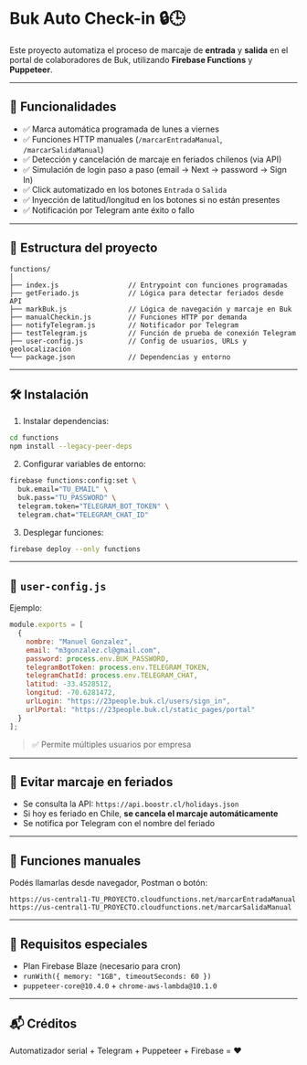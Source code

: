 # Buk Auto Check-in 🔒🕒

Este proyecto automatiza el proceso de marcaje de **entrada** y **salida** en el portal de colaboradores de Buk, utilizando **Firebase Functions** y **Puppeteer**.

---

## 🚀 Funcionalidades

- ✅ Marca automática programada de lunes a viernes
- ✅ Funciones HTTP manuales (`/marcarEntradaManual`, `/marcarSalidaManual`)
- ✅ Detección y cancelación de marcaje en feriados chilenos (via API)
- ✅ Simulación de login paso a paso (email → Next → password → Sign In)
- ✅ Click automatizado en los botones `Entrada` o `Salida`
- ✅ Inyección de latitud/longitud en los botones si no están presentes
- ✅ Notificación por Telegram ante éxito o fallo

---

## 📁 Estructura del proyecto

```
functions/
│
├── index.js                 // Entrypoint con funciones programadas
├── getFeriado.js            // Lógica para detectar feriados desde API
├── markBuk.js               // Lógica de navegación y marcaje en Buk
├── manualCheckin.js         // Funciones HTTP por demanda
├── notifyTelegram.js        // Notificador por Telegram
├── testTelegram.js          // Función de prueba de conexión Telegram
├── user-config.js           // Config de usuarios, URLs y geolocalización
└── package.json             // Dependencias y entorno
```

---

## 🛠️ Instalación

1. Instalar dependencias:

```bash
cd functions
npm install --legacy-peer-deps
```

2. Configurar variables de entorno:

```bash
firebase functions:config:set \
  buk.email="TU_EMAIL" \
  buk.pass="TU_PASSWORD" \
  telegram.token="TELEGRAM_BOT_TOKEN" \
  telegram.chat="TELEGRAM_CHAT_ID"
```

3. Desplegar funciones:

```bash
firebase deploy --only functions
```

---

## 👤 `user-config.js`

Ejemplo:

```js
module.exports = [
  {
    nombre: "Manuel Gonzalez",
    email: "m3gonzalez.cl@gmail.com",
    password: process.env.BUK_PASSWORD,
    telegramBotToken: process.env.TELEGRAM_TOKEN,
    telegramChatId: process.env.TELEGRAM_CHAT,
    latitud: -33.4528512,
    longitud: -70.6281472,
    urlLogin: "https://23people.buk.cl/users/sign_in",
    urlPortal: "https://23people.buk.cl/static_pages/portal"
  }
];
```

> ✅ Permite múltiples usuarios por empresa

---

## 📆 Evitar marcaje en feriados

- Se consulta la API: `https://api.boostr.cl/holidays.json`
- Si hoy es feriado en Chile, **se cancela el marcaje automáticamente**
- Se notifica por Telegram con el nombre del feriado

---

## 🧪 Funciones manuales

Podés llamarlas desde navegador, Postman o botón:

```
https://us-central1-TU_PROYECTO.cloudfunctions.net/marcarEntradaManual
https://us-central1-TU_PROYECTO.cloudfunctions.net/marcarSalidaManual
```

---

## 🧠 Requisitos especiales

- Plan Firebase Blaze (necesario para cron)
- `runWith({ memory: "1GB", timeoutSeconds: 60 })`
- `puppeteer-core@10.4.0` + `chrome-aws-lambda@10.1.0`

---

## 📬 Créditos

Automatizador serial + Telegram + Puppeteer + Firebase = ❤️
